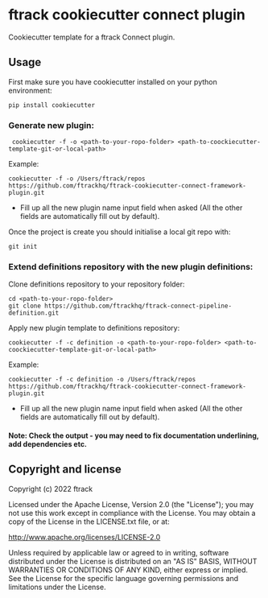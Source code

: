 # ftrack cookiecutter connect plugin

Cookiecutter template for a ftrack Connect plugin.

## Usage

First make sure you have cookiecutter installed on your python environment:

    pip install cookiecutter

### Generate new plugin:

     cookiecutter -f -o <path-to-your-ropo-folder> <path-to-coockiecutter-template-git-or-local-path> 
Example:

    cookiecutter -f -o /Users/ftrack/repos https://github.com/ftrackhq/ftrack-cookiecutter-connect-framework-plugin.git

* Fill up all the new plugin name input field when asked (All the other fields are automatically fill out by default).

Once the project is create you should initialise a local git repo with:

    git init

### Extend definitions repository with the new plugin definitions:

Clone definitions repository to your repository folder:

    cd <path-to-your-ropo-folder>
    git clone https://github.com/ftrackhq/ftrack-connect-pipeline-definition.git

Apply new plugin template to definitions repository:

    cookiecutter -f -c definition -o <path-to-your-ropo-folder> <path-to-coockiecutter-template-git-or-local-path>
Example:

    cookiecutter -f -c definition -o /Users/ftrack/repos https://github.com/ftrackhq/ftrack-cookiecutter-connect-framework-plugin.git

* Fill up all the new plugin name input field when asked (All the other fields are automatically fill out by default).

#### Note: Check the output - you may need to fix documentation underlining, add dependencies etc.

## Copyright and license

Copyright (c) 2022 ftrack

Licensed under the Apache License, Version 2.0 (the \"License\"); you
may not use this work except in compliance with the License. You may
obtain a copy of the License in the LICENSE.txt file, or at:

<http://www.apache.org/licenses/LICENSE-2.0>

Unless required by applicable law or agreed to in writing, software
distributed under the License is distributed on an \"AS IS\" BASIS,
WITHOUT WARRANTIES OR CONDITIONS OF ANY KIND, either express or implied.
See the License for the specific language governing permissions and
limitations under the License.